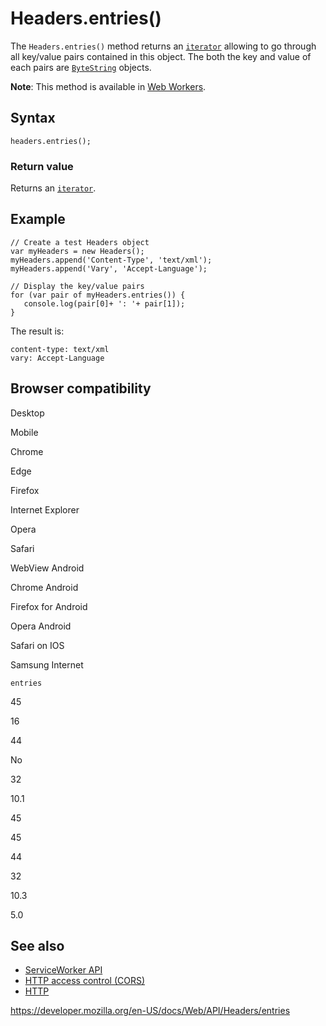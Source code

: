 # Headers.entries()

The `Headers.entries()` method returns an [`iterator`](https://developer.mozilla.org/en-US/docs/Web/JavaScript/Reference/Iteration_protocols) allowing to go through all key/value pairs contained in this object. The both the key and value of each pairs are [`ByteString`](../bytestring) objects.

**Note**: This method is available in [Web Workers](../web_workers_api).

## Syntax

    headers.entries();

### Return value

Returns an [`iterator`](https://developer.mozilla.org/en-US/docs/Web/JavaScript/Reference/Iteration_protocols).

## Example

    // Create a test Headers object
    var myHeaders = new Headers();
    myHeaders.append('Content-Type', 'text/xml');
    myHeaders.append('Vary', 'Accept-Language');

    // Display the key/value pairs
    for (var pair of myHeaders.entries()) {
       console.log(pair[0]+ ': '+ pair[1]);
    }

The result is:

    content-type: text/xml
    vary: Accept-Language

## Browser compatibility

Desktop

Mobile

Chrome

Edge

Firefox

Internet Explorer

Opera

Safari

WebView Android

Chrome Android

Firefox for Android

Opera Android

Safari on IOS

Samsung Internet

`entries`

45

16

44

No

32

10.1

45

45

44

32

10.3

5.0

## See also

- [ServiceWorker API](../service_worker_api)
- [HTTP access control (CORS)](https://developer.mozilla.org/en-US/docs/Web/HTTP/CORS)
- [HTTP](https://developer.mozilla.org/en-US/docs/Web/HTTP)

<a href="https://developer.mozilla.org/en-US/docs/Web/API/Headers/entries" class="_attribution-link">https://developer.mozilla.org/en-US/docs/Web/API/Headers/entries</a>

